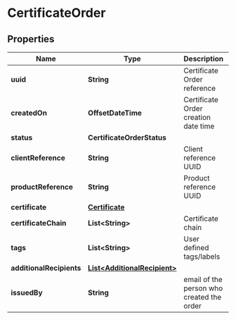 

# CertificateOrder


## Properties

| Name | Type | Description | Notes |
|------------ | ------------- | ------------- | -------------|
|**uuid** | **String** | Certificate Order reference |  |
|**createdOn** | **OffsetDateTime** | Certificate Order creation date time |  |
|**status** | **CertificateOrderStatus** |  |  |
|**clientReference** | **String** | Client reference UUID |  [readonly] |
|**productReference** | **String** | Product reference UUID |  [readonly] |
|**certificate** | [**Certificate**](Certificate.md) |  |  [optional] |
|**certificateChain** | **List&lt;String&gt;** | Certificate chain |  [optional] [readonly] |
|**tags** | **List&lt;String&gt;** | User defined tags/labels |  [optional] [readonly] |
|**additionalRecipients** | [**List&lt;AdditionalRecipient&gt;**](AdditionalRecipient.md) |  |  [optional] |
|**issuedBy** | **String** | email of the person who created the order |  [optional] [readonly] |




